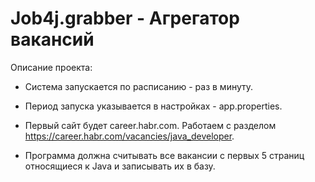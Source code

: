 # Job4j.grabber - Агрегатор вакансий

Описание проекта:
- Система запускается по расписанию - раз в минуту.

- Период запуска указывается в настройках - app.properties.
- Первый сайт будет career.habr.com. 
Работаем с разделом https://career.habr.com/vacancies/java_developer. 
- Программа должна считывать все вакансии c первых 5 страниц 
относящиеся к Java и записывать их в базу.